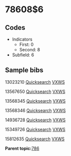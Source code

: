 # 78608$6

## Codes

-   Indicators
    -   First: 0
    -   Second: 8
-   Subfield: 6

## Sample bibs

13023210 [Quicksearch](https://search.library.yale.edu/catalog/13023210) [VXWS](http://prodorbis.library.yale.edu:7014/vxws/GetHoldingsService?bibId=13023210)

13567650 [Quicksearch](https://search.library.yale.edu/catalog/13567650) [VXWS](http://prodorbis.library.yale.edu:7014/vxws/GetHoldingsService?bibId=13567650)

13568345 [Quicksearch](https://search.library.yale.edu/catalog/13568345) [VXWS](http://prodorbis.library.yale.edu:7014/vxws/GetHoldingsService?bibId=13568345)

13568346 [Quicksearch](https://search.library.yale.edu/catalog/13568346) [VXWS](http://prodorbis.library.yale.edu:7014/vxws/GetHoldingsService?bibId=13568346)

14936728 [Quicksearch](https://search.library.yale.edu/catalog/14936728) [VXWS](http://prodorbis.library.yale.edu:7014/vxws/GetHoldingsService?bibId=14936728)

15349726 [Quicksearch](https://search.library.yale.edu/catalog/15349726) [VXWS](http://prodorbis.library.yale.edu:7014/vxws/GetHoldingsService?bibId=15349726)

15812635 [Quicksearch](https://search.library.yale.edu/catalog/15812635) [VXWS](http://prodorbis.library.yale.edu:7014/vxws/GetHoldingsService?bibId=15812635)

**Parent topic:**[786](../../tags/786/786.md)


